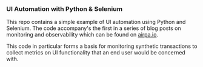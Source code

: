 ### UI Automation with Python & Selenium

This repo contains a simple example of UI automation using Python and Selenium. The code accompany's the first in a series of blog posts on monitoring and observability which can be found on [airpa.io](https://airpa.io/post/ui-automation-observability).

This code in particular forms a basis for monitoring synthetic transactions to collect metrics on UI functionality that an end user would be concerned with.